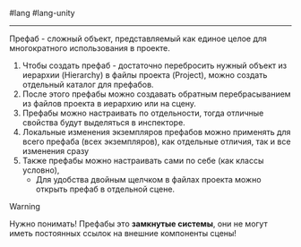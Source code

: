 #lang #lang-unity

---
Префаб - сложный объект, представляемый как единое целое для многократного использования в проекте.

1. Чтобы создать префаб - достаточно перебросить нужный объект из иерархии (Hierarchy) в файлы проекта (Project), можно создать отдельный каталог для префабов.
2. После этого префабы можно создавать обратным перебрасыванием из файлов проекта в иерархию или на сцену.
3. Префабы можно настраивать по отдельности, тогда отличные свойства будут выделяться в инспекторе.
4. Локальные изменения экземпляров префабов можно применять для всего префаба (всех экземпляров), как отдельные отличия, так и все изменения сразу
5. Также префабы можно настраивать сами по себе (как классы условно), 
	- Для удобства двойным щелчком в файлах проекта можно открыть префаб в отдельной сцене.

>[!Warning]
> Нужно понимать! Префабы это **замкнутые системы**, они не могут иметь постоянных ссылок на внешние компоненты сцены!
